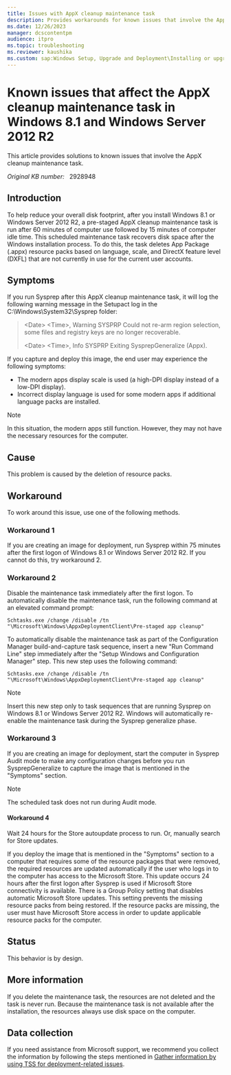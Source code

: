 ```yaml
---
title: Issues with AppX cleanup maintenance task
description: Provides workarounds for known issues that involve the AppX cleanup maintenance task in Windows 8.1 and Windows Server 2012 R2.
ms.date: 12/26/2023
manager: dcscontentpm
audience: itpro
ms.topic: troubleshooting
ms.reviewer: kaushika
ms.custom: sap:Windows Setup, Upgrade and Deployment\Installing or upgrading Windows, csstroubleshoot
---
```

# Known issues that affect the AppX cleanup maintenance task in Windows 8.1 and Windows Server 2012 R2

This article provides solutions to known issues that involve the AppX cleanup maintenance task.

_Original KB number:_ &nbsp; 2928948

## Introduction

To help reduce your overall disk footprint, after you install Windows 8.1 or Windows Server 2012 R2, a pre-staged AppX cleanup maintenance task is run after 60 minutes of computer use followed by 15 minutes of computer idle time. This scheduled maintenance task recovers disk space after the Windows installation process. To do this, the task deletes App Package (.appx) resource packs based on language, scale, and DirectX feature level (DXFL) that are not currently in use for the current user accounts.

## Symptoms

If you run Sysprep after this AppX cleanup maintenance task, it will log the following warning message in the Setupact log in the C:\Windows\System32\Sysprep folder:

> \<Date> \<Time>, Warning SYSPRP Could not re-arm region selection, some files and registry keys are no longer recoverable.
>
> \<Date> \<Time>, Info SYSPRP Exiting SysprepGeneralize (Appx).

If you capture and deploy this image, the end user may experience the following symptoms:

- The modern apps display scale is used (a high-DPI display instead of a low-DPI display).
- Incorrect display language is used for some modern apps if additional language packs are installed.

> [!NOTE]
> In this situation, the modern apps still function. However, they may not have the necessary resources for the computer.

## Cause

This problem is caused by the deletion of resource packs.

## Workaround

To work around this issue, use one of the following methods.

### Workaround 1

If you are creating an image for deployment, run Sysprep within 75 minutes after the first logon of Windows 8.1 or Windows Server 2012 R2. If you cannot do this, try workaround 2. 

### Workaround 2

Disable the maintenance task immediately after the first logon. To automatically disable the maintenance task, run the following command at an elevated command prompt:

```console
Schtasks.exe /change /disable /tn "\Microsoft\Windows\AppxDeploymentClient\Pre-staged app cleanup"
```

To automatically disable the maintenance task as part of the Configuration Manager build-and-capture task sequence, insert a new "Run Command Line" step immediately after the "Setup Windows and Configuration Manager" step. This new step uses the following command:

```console
Schtasks.exe /change /disable /tn "\Microsoft\Windows\AppxDeploymentClient\Pre-staged app cleanup"
```

> [!NOTE]
> Insert this new step only to task sequences that are running Sysprep on Windows 8.1 or Windows Server 2012 R2. Windows will automatically re-enable the maintenance task during the Sysprep generalize phase.

### Workaround 3

If you are creating an image for deployment, start the computer in Sysprep Audit mode to make any configuration changes before you run SysprepGeneralize to capture the image that is mentioned in the "Symptoms" section.

> [!NOTE]
> The scheduled task does not run during Audit mode.

#### Workaround 4

Wait 24 hours for the Store autoupdate process to run. Or, manually search for Store updates.

If you deploy the image that is mentioned in the "Symptoms" section to a computer that requires some of the resource packages that were removed, the required resources are updated automatically if the user who logs in to the computer has access to the Microsoft Store. This update occurs 24 hours after the first logon after Sysprep is used if Microsoft Store connectivity is available. There is a Group Policy setting that disables automatic Microsoft Store updates. This setting prevents the missing resource packs from being restored. If the resource packs are missing, the user must have Microsoft Store access in order to update applicable resource packs for the computer.

## Status

This behavior is by design.

## More information

If you delete the maintenance task, the resources are not deleted and the task is never run. Because the maintenance task is not available after the installation, the resources always use disk space on the computer.

## Data collection

If you need assistance from Microsoft support, we recommend you collect the information by following the steps mentioned in [Gather information by using TSS for deployment-related issues](../../windows-client/windows-troubleshooters/gather-information-using-tss-deployment.md).
